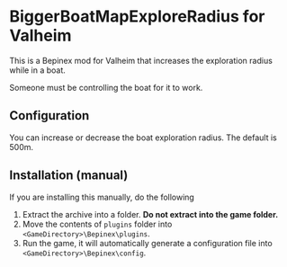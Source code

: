 
# BiggerBoatMapExploreRadius for Valheim

This is a Bepinex mod for Valheim that increases the exploration radius while in a boat.

Someone must be controlling the boat for it to work.

## Configuration

You can increase or decrease the boat exploration radius. The default is 500m.

## Installation (manual)

If you are installing this manually, do the following

1. Extract the archive into a folder. **Do not extract into the game folder.**
2. Move the contents of `plugins` folder into `<GameDirectory>\Bepinex\plugins`.
3. Run the game, it will automatically generate a configuration file into `<GameDirectory>\Bepinex\config`.
